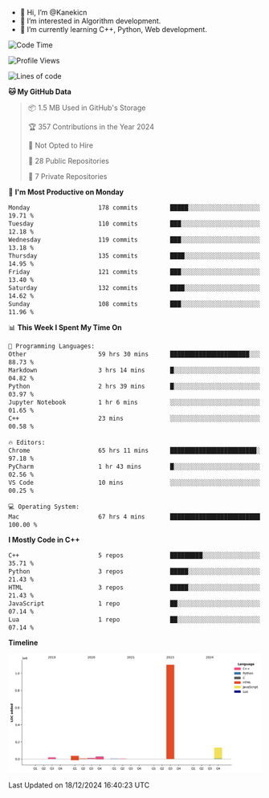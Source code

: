 - 👋 Hi, I’m @Kanekicn
- 👀 I’m interested in Algorithm development.
- 🌱 I’m currently learning C++, Python, Web development.

<!---
cotecsz/cotecsz is a ✨ special ✨ repository because its `README.md` (this file) appears on your GitHub profile.
You can click the Preview link to take a look at your changes.
--->

<!--START_SECTION:waka-->
![Code Time](http://img.shields.io/badge/Code%20Time-2%2C279%20hrs%2041%20mins-blue)

![Profile Views](http://img.shields.io/badge/Profile%20Views-30-blue)

![Lines of code](https://img.shields.io/badge/From%20Hello%20World%20I%27ve%20Written-1.3%20million%20lines%20of%20code-blue)

**🐱 My GitHub Data** 

> 📦 1.5 MB Used in GitHub's Storage 
 > 
> 🏆 357 Contributions in the Year 2024
 > 
> 🚫 Not Opted to Hire
 > 
> 📜 28 Public Repositories 
 > 
> 🔑 7 Private Repositories 
 > 
📅 **I'm Most Productive on Monday** 

```text
Monday                   178 commits         █████░░░░░░░░░░░░░░░░░░░░   19.71 % 
Tuesday                  110 commits         ███░░░░░░░░░░░░░░░░░░░░░░   12.18 % 
Wednesday                119 commits         ███░░░░░░░░░░░░░░░░░░░░░░   13.18 % 
Thursday                 135 commits         ████░░░░░░░░░░░░░░░░░░░░░   14.95 % 
Friday                   121 commits         ███░░░░░░░░░░░░░░░░░░░░░░   13.40 % 
Saturday                 132 commits         ████░░░░░░░░░░░░░░░░░░░░░   14.62 % 
Sunday                   108 commits         ███░░░░░░░░░░░░░░░░░░░░░░   11.96 % 
```


📊 **This Week I Spent My Time On** 

```text
💬 Programming Languages: 
Other                    59 hrs 30 mins      ██████████████████████░░░   88.73 % 
Markdown                 3 hrs 14 mins       █░░░░░░░░░░░░░░░░░░░░░░░░   04.82 % 
Python                   2 hrs 39 mins       █░░░░░░░░░░░░░░░░░░░░░░░░   03.97 % 
Jupyter Notebook         1 hr 6 mins         ░░░░░░░░░░░░░░░░░░░░░░░░░   01.65 % 
C++                      23 mins             ░░░░░░░░░░░░░░░░░░░░░░░░░   00.58 % 

🔥 Editors: 
Chrome                   65 hrs 11 mins      ████████████████████████░   97.18 % 
PyCharm                  1 hr 43 mins        █░░░░░░░░░░░░░░░░░░░░░░░░   02.56 % 
VS Code                  10 mins             ░░░░░░░░░░░░░░░░░░░░░░░░░   00.25 % 

💻 Operating System: 
Mac                      67 hrs 4 mins       █████████████████████████   100.00 % 
```

**I Mostly Code in C++** 

```text
C++                      5 repos             █████████░░░░░░░░░░░░░░░░   35.71 % 
Python                   3 repos             █████░░░░░░░░░░░░░░░░░░░░   21.43 % 
HTML                     3 repos             █████░░░░░░░░░░░░░░░░░░░░   21.43 % 
JavaScript               1 repo              ██░░░░░░░░░░░░░░░░░░░░░░░   07.14 % 
Lua                      1 repo              ██░░░░░░░░░░░░░░░░░░░░░░░   07.14 % 
```



**Timeline**

![Lines of Code chart](https://raw.githubusercontent.com/Kanekicn/Kanekicn/master/assets/bar_graph.png)


 Last Updated on 18/12/2024 16:40:23 UTC
<!--END_SECTION:waka-->
